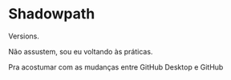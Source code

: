 # Shadowpath
 Versions.

 Não assustem, sou eu voltando às práticas.

Pra acostumar com as mudanças entre GitHub Desktop e GitHub
